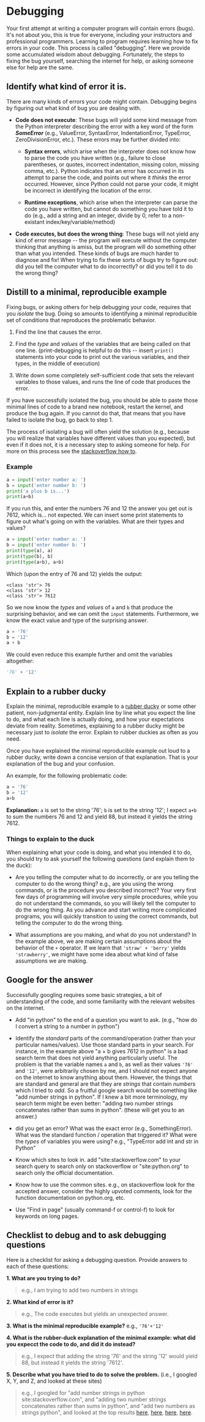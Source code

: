 # Debugging

Your first attempt at writing a computer program will contain errors (bugs). It's not about you, this is true for everyone, including your instructors and professional programmers. Learning to program requires learning how to fix errors in your code. This process is called "debugging". Here we provide some accumulated wisdom about debugging. Fortunately, the steps to fixing the bug yourself, searching the internet for help, or asking someone else for help are the same.

## Identify what kind of error it is.

There are many kinds of errors your code might contain. Debugging begins by figuring out what kind of bug you are dealing with.

- **Code does not execute**: These bugs will yield some kind message from the Python interpreter describing the error with a key word of the form ***SomeError*** (e.g., ValueError, SyntaxError, IndentationError, TypeError, ZeroDivisionError, etc.). These errors may be further divided into:

    - **Syntax errors**, which arise when the interpreter does not know how to parse the code you have written (e.g., failure to close parentheses, or quotes, incorrect indentation, missing colon, missing comma, etc.). Python indicates that an error has occurred in its attempt to parse the code, and points out where it *thinks* the error occurred. However, since Python could not parse your code, it might be incorrect in identifying the location of the error.

    - **Runtime exceptions**, which arise when the interpreter can parse the code you have written, but cannot do something you have told it to do (e.g., add a string and an integer, divide by 0, refer to a non-existant index/key/variable/method)

- **Code executes, but does the wrong thing**: These bugs will not yield any kind of error message -- the program will execute without the computer thinking that anything is amiss, but the program will do something other than what you intended. These kinds of bugs are much harder to diagnose and fix! When trying to fix these sorts of bugs try to figure out: did you tell the computer what to do incorrectly? or did you tell it to do the wrong thing?


## Distill to a minimal, reproducible example

Fixing bugs, or asking others for help debugging your code, requires that you *isolate* the bug. Doing so amounts to identifying a minimal reproducible set of conditions that reproduces the problematic behavior.

1. Find the line that causes the error.

1. Find the *type* and *values* of the variables that are being called on that one line. (print-debugging is helpful to do this -- insert `print()` statements into your code to print out the various variables, and their types, in the middle of execution)

1. Write down some completely self-sufficient code that sets the relevant variables to those values, and runs the line of code that produces the error.

If you have successfully isolated the bug, you should be able to paste those minimal lines of code to a brand new notebook, restart the kernel, and produce the bug again. If you cannot do that, that means that you have failed to isolate the bug, go back to step 1.

The process of isolating a bug will often yield the solution (e.g., because you will realize that variables have different values than you expected), but even if it does not, it is a necessary step to asking someone for help. For more on this process see the [stackoverflow how to](https://stackoverflow.com/help/minimal-reproducible-example).

### Example

```Python
a = input('enter number a: ')
b = input('enter number b: ')
print('a plus b is...')
print(a+b)
```

If you run this, and enter the numbers 76 and 12 the answer you get out is 7612, which is... not expected. We can insert some print statements to figure out what's going on with the variables. What are their types and values?

```Python
a = input('enter number a: ')
b = input('enter number b: ')
print(type(a), a)
print(type(b), b)
print(type(a+b), a+b)
```

Which (upon the entry of 76 and 12) yields the output:
```
<class 'str'> 76
<class 'str'> 12
<class 'str'> 7612
```

So we now know the *types* and *values* of `a` and `b` that produce the surprising behavior, and we can omit the `input` statements. Furthermore, we know the exact value and type of the surprising answer.

```Python
a = '76'
b = '12'
a + b
```

We could even reduce this example further and omit the variables altogether:

```Python
'76' + '12'
```

## Explain to a rubber ducky

Explain the minimal, reproducible example to a [rubber ducky](https://en.wikipedia.org/wiki/Rubber_duck_debugging) or some other patient, non-judgmental entity. Explain line by line what you expect the line to do, and what each line is actually doing, and how your expectations deviate from reality. Sometimes, explaining to a rubber ducky might be necessary just to *isolate* the error. Explain to rubber duckies as often as you need.

Once you have explained the minimal reproducible example out loud to a rubber ducky, write down a concise version of that explanation. That is your explanation of the bug and your confusion.

An example, for the following problematic code:

```Python
a = '76'
b = '12'
a+b
```
**Explanation:** `a` is set to the string '76'; `b` is set to the string '12'; I expect `a+b` to sum the numbers 76 and 12 and yield 88, but instead it yields the string 7612.

### Things to explain to the duck

When explaining what your code is doing, and what you intended it to do, you should try to ask yourself the following questions (and explain them to the duck):

- Are you telling the computer what to do incorrectly, or are you telling the computer to do the wrong thing? e.g., are you using the wrong commands, or is the procedure you described incorrect?
 Your very first few days of programming will involve very simple procedures, while you do not understand the commands, so you will likely tell the computer to do the wrong thing. As you advance and start writing more complicated programs, you will quickly transition to using the correct commands, but telling the computer to do the wrong thing.

- What assumptions are you making, and what do you not understand? In the example above, we are making certain assumptions about the behavior of the `+` operator. If we learn that `'straw' + 'berry'` yields `'strawberry'`, we might have some idea about what kind of false assumptions we are making.


## Google for the answer

Successfully googling requires some basic strategies, a bit of understanding of the code, and some familiarity with the relevant websites on the internet.

- Add "in python" to the end of a question you want to ask. (e.g., "how do I convert a string to a number in python")

- Identify the *standard* parts of the command/operation (rather than your particular names/values). Use those standard parts in your search.
 For instance, in the example above "a + b gives 7612 in python" is a bad search term that does not yield anything particularly useful. The problem is that the variable names `a` and `b`, as well as their values `'76'` and `'12'`, were arbitrarily chosen by me, and I should not expect anyone on the internet to know anything about them. However, the things that are standard and general are that they are *strings* that contain *numbers* which I tried to *add*. So a fruitful google search would be something like "add number strings in python". If I knew a bit more terminology, my search term might be even better: "adding two number strings concatenates rather than sums in python". (these will get you to an answer.)

- did you get an error? What was the exact error (e.g., SomethingError). What was the standard function / operation that triggered it? What were the *types* of variables you were using? e.g., "TypeError add int and str in Python"

- Know which sites to look in. add "site:stackoverflow.com" to your search query to search only on stackoverflow or "site:python.org" to search only the official documentation.

- Know how to use the common sites. e.g., on stackoverflow look for the accepted answer, consider the highly upvoted comments, look for the function documentation on python.org, etc.

- Use "Find in page" (usually command-f or control-f) to look for keywords on long pages.

## Checklist to debug and to ask debugging questions

Here is a checklist for asking a debugging question. Provide answers to each of these questions:

**1. What are you trying to do?**
> e.g., I am trying to add two numbers in strings

**2. What kind of error is it?**
> e.g., The code executes but yields an unexpected answer.

**3. What is the minimal reproducible example?**
e.g., `'76'+'12'`

**4. What is the rubber-duck explanation of the minimal example: what did you expecct the code to do, and did it do instead?**
> e.g., I expect that adding the string '76' and the string '12' would yield 88, but instead it yields the string '7612'.

**5. Describe what you have tried to do to solve the problem.** (i.e., I googled X, Y, and Z, and looked at these sites)
> e.g., I googled for
> "add number strings in python site:stackoverflow.com", and
> "adding two number strings concatenates rather than sums in python", and
> "add two numbers as strings python", and looked at the top results
> [here](https://stackoverflow.com/questions/11999228/python-adding-number-to-string),
> [here](https://www.tutorialspoint.com/program-to-add-two-numbers-represented-as-strings-in-python),
> [here](https://docs.python.org/3/tutorial/introduction.html),
> [here](https://www.tutorialspoint.com/program-to-add-two-numbers-represented-as-strings-in-python).
